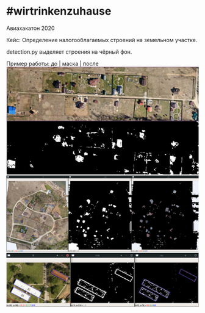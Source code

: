 # \#wirtrinkenzuhause
Авиахакатон 2020

Кейс: Определение налогооблагаемых строений на земельном участке.

detection.py выделяет строения на чёрный фон.

Пример работы: до | маска | после 
![](https://github.com/Artyom-Barsov/wirtrinkenzuhause/blob/master/images/detect.png?raw=true)
![](https://github.com/Artyom-Barsov/wirtrinkenzuhause/blob/master/images/detect2.png?raw=true)
![](https://github.com/Artyom-Barsov/wirtrinkenzuhause/blob/master/images/detect3.png?raw=true)
